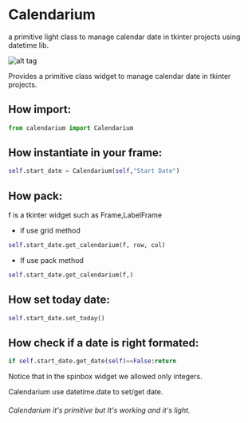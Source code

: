 # Calendarium

a primitive light class to manage calendar date in tkinter projects using datetime lib.

![alt tag](https://user-images.githubusercontent.com/5463566/63840216-f7afc800-c980-11e9-98c7-1c283cd8dae6.png)


Provides a primitive class widget to manage calendar date in tkinter projects.

## How import:

```python
from calendarium import Calendarium
```

## How instantiate in your frame:

```python
self.start_date = Calendarium(self,"Start Date")
```

## How pack:

f is a tkinter widget such as Frame,LabelFrame

- if use grid method

```python
self.start_date.get_calendarium(f, row, col)
```

- If use pack method

```python
self.start_date.get_calendarium(f,)
```

## How set today date:

```python
self.start_date.set_today()
```

## How check if a date is right formated:

```python
if self.start_date.get_date(self)==False:return
```


Notice that in the spinbox widget we allowed only integers.

Calendarium use datetime.date to set/get date.

######  Calendarium it's primitive but It's working and it's light.
